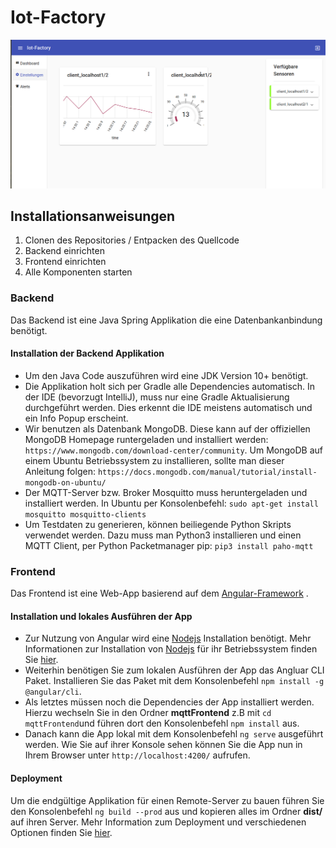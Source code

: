 # Iot-Factory

![Alt text](demo/settings.png?raw=true "Configure your individual dashboard")

## Installationsanweisungen

 1. Clonen des Repositories / Entpacken des Quellcode
 2. Backend einrichten
 3. Frontend einrichten
 4.  Alle Komponenten starten

### Backend
Das Backend ist eine Java Spring Applikation die eine Datenbankanbindung benötigt. 

#### Installation der Backend Applikation
 - Um den Java Code auszuführen wird eine JDK Version 10+ benötigt.
 - Die Applikation holt sich per Gradle alle Dependencies automatisch. In der IDE (bevorzugt IntelliJ), muss nur eine Gradle Aktualisierung durchgeführt werden. Dies erkennt die IDE meistens automatisch und ein Info Popup erscheint. 
 - Wir benutzen als Datenbank MongoDB. Diese kann auf der offiziellen MongoDB Homepage runtergeladen und installiert werden: `https://www.mongodb.com/download-center/community`. Um MongoDB auf einem Ubuntu Betriebssystem zu installieren, sollte man dieser Anleitung folgen: `https://docs.mongodb.com/manual/tutorial/install-mongodb-on-ubuntu/`
 - Der MQTT-Server bzw. Broker Mosquitto muss heruntergeladen und installiert werden. In Ubuntu per Konsolenbefehl: `sudo apt-get install mosquitto mosquitto-clients`
 - Um Testdaten zu generieren, können beiliegende Python Skripts verwendet werden. Dazu muss man Python3 installieren und einen MQTT Client, per Python Packetmanager pip: `pip3 install paho-mqtt`
 
### Frontend
Das Frontend ist eine Web-App basierend auf dem [Angular-Framework](https://angular.io/) . 

#### Installation und lokales Ausführen der App
 - Zur Nutzung von Angular wird eine [Nodejs](https://nodejs.org/) Installation benötigt. Mehr Informationen zur Installation von [Nodejs](https://nodejs.org/) für ihr Betriebssystem finden Sie [hier](https://nodejs.org/en/download/).
 - Weiterhin benötigen Sie zum lokalen Ausführen der App das Angluar CLI Paket. Installieren Sie das Paket mit dem Konsolenbefehl `npm install -g @angular/cli`.
 - Als letztes müssen noch die Dependencies der App installiert werden. Hierzu wechseln Sie in den Ordner **mqttFrontend** z.B mit `cd mqttFrontend`und führen dort den Konsolenbefehl `npm install` aus.
 - Danach kann die App lokal mit dem Konsolenbefehl `ng serve` ausgeführt werden. Wie Sie auf ihrer Konsole sehen können Sie die App nun in Ihrem Browser unter `http://localhost:4200/` aufrufen.

#### Deployment
Um die endgültige Applikation für einen Remote-Server zu bauen führen Sie den Konsolenbefehl `ng build --prod` aus und kopieren alles im Ordner **dist/** auf ihren Server. Mehr Information zum Deployment und verschiedenen Optionen finden Sie [hier](https://angular.io/guide/deployment).
